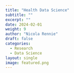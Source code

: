 ```yaml
---
title: "Health Data Science"
subtitle: ""
excerpt: ""
date: 2024-02-01
weight: 9
author: "Nicola Rennie"
draft: false
categories:
  - Research
  - Data Science
layout: single
image: featured.png
---
```






